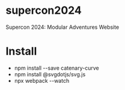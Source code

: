 # supercon2024
Supercon 2024: Modular Adventures Website

# Install
- npm install --save catenary-curve
- npm install @svgdotjs/svg.js
- npx webpack --watch 